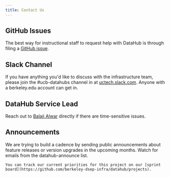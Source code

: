 ```yaml
---
title: Contact Us
---
```


## GitHub Issues

The best way for instructional staff to request help with DataHub is through filing a [GitHub issue](github.md).

## Slack Channel

If you have anything you'd like to discuss with the infrastructure team, please join the #ucb-datahubs channel in at [uctech.slack.com](http://uctech.slack.com/). Anyone with a berkeley.edu account can get in.

## DataHub Service Lead

Reach out to [Balaji Alwar](mailto:balajialwar@berkeley.edu) directly if there are time-sensitive issues.

## Announcements

We are trying to build a cadence by sending public announcements about feature releases or version upgrades in the upcoming months. Watch for emails from the datahub-announce list.

```{tip}
You can track our current priorities for this project on our [sprint board](https://github.com/berkeley-dsep-infra/datahub/projects).
```

